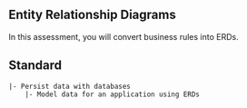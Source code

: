 ## Entity Relationship Diagrams

In this assessment, you will convert business rules into ERDs.

## Standard

```
|- Persist data with databases
    |- Model data for an application using ERDs
```
